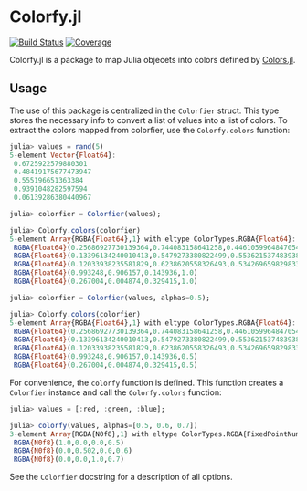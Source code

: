 # Colorfy.jl

[![Build Status](https://github.com/JuliaGraphics/Colorfy.jl/actions/workflows/CI.yml/badge.svg?branch=main)](https://github.com/JuliaGraphics/Colorfy.jl/actions/workflows/CI.yml?query=branch%3Amain)
[![Coverage](https://codecov.io/gh/JuliaGraphics/Colorfy.jl/branch/main/graph/badge.svg)](https://codecov.io/gh/JuliaGraphics/Colorfy.jl)

Colorfy.jl is a package to map Julia objecets into colors defined by [Colors.jl](https://github.com/JuliaGraphics/Colors.jl).

## Usage

The use of this package is centralized in the `Colorfier` struct.
This type stores the necessary info to convert a list of values into a list of colors.
To extract the colors mapped from colorfier, use the `Colorfy.colors` function:

```julia
julia> values = rand(5)
5-element Vector{Float64}:
 0.6725922579880301
 0.48419175677473947
 0.555196651363384
 0.9391048282597594
 0.06139286380440967

julia> colorfier = Colorfier(values);

julia> Colorfy.colors(colorfier)
5-element Array{RGBA{Float64},1} with eltype ColorTypes.RGBA{Float64}:
 RGBA{Float64}(0.25686927730139364,0.744083158641258,0.4461059964847054,1.0)
 RGBA{Float64}(0.13396134240010413,0.5479273380822499,0.5536215374839386,1.0)
 RGBA{Float64}(0.12033938235581829,0.6238620558326493,0.534269659829833,1.0)
 RGBA{Float64}(0.993248,0.906157,0.143936,1.0)
 RGBA{Float64}(0.267004,0.004874,0.329415,1.0)

julia> colorfier = Colorfier(values, alphas=0.5);

julia> Colorfy.colors(colorfier)
5-element Array{RGBA{Float64},1} with eltype ColorTypes.RGBA{Float64}:
 RGBA{Float64}(0.25686927730139364,0.744083158641258,0.4461059964847054,0.5)
 RGBA{Float64}(0.13396134240010413,0.5479273380822499,0.5536215374839386,0.5)
 RGBA{Float64}(0.12033938235581829,0.6238620558326493,0.534269659829833,0.5)
 RGBA{Float64}(0.993248,0.906157,0.143936,0.5)
 RGBA{Float64}(0.267004,0.004874,0.329415,0.5)
```

For convenience, the `colorfy` function is defined. This function
creates a `Colorfier` instance and call the `Colorfy.colors` function:

```julia
julia> values = [:red, :green, :blue];

julia> colorfy(values, alphas=[0.5, 0.6, 0.7])
3-element Array{RGBA{N0f8},1} with eltype ColorTypes.RGBA{FixedPointNumbers.N0f8}:
 RGBA{N0f8}(1.0,0.0,0.0,0.5)
 RGBA{N0f8}(0.0,0.502,0.0,0.6)
 RGBA{N0f8}(0.0,0.0,1.0,0.7)
```

See the `Colorfier` docstring for a description of all options.
